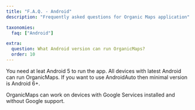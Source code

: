 ```yaml
---
title: "F.A.Q. - Android"
description: "Frequently asked questions for Organic Maps application"

taxonomies:
  faq: ["Android"]

extra:
  question: What Android version can run OrganicMaps?
  order: 10
---
```


You need at leat Android 5 to run the app. All devices with latest Android can run OrganicMaps. If you want to use AndroidAuto then minimal version is Android 6+.

OrganicMaps can work on devices with Google Services installed and without Google support.

